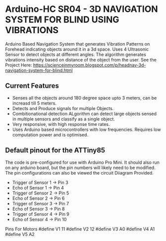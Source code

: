 Arduino-HC SR04 - 3D NAVIGATION SYSTEM FOR BLIND USING VIBRATIONS
==================

Arduino Based Navigation System that generates Vibration Patterns on Forehead indicating objects around it in a 3d space. Uses 4 Ultrasonic Sensor to detect objects at different angles.
The algorithm generates vibrations intensity based on distance of the object from the user.
See the Project Here: https://scienceinmyroom.blogspot.com/p/headnav-3d-navigation-system-for-blind.html

Current Features
----------------
* Senses all the objects around 180 degree space upto 3 meters, can be increasd till 5 meters.
* Detects and Produce signals for multiple Objects.
* Combitionational detection ALgorithm can detect large objects sensed in multiple sensors and classify as a single object.
* Very responsive, with high response time rates.
* Uses Arduino based microcontrollers with low frequencies. Requires low computation power and is optimised. 

Default pinout for the ATTiny85
-------------------------------
The code is pre-configured for use with Arduino Pro Mini. It should also run on any arduino board, but the pin numbers will likely need to be modified. The pin configurations can also be viewed the circuit Diiagram
Provided.

* Trigger of Sensor 1 -> Pin 3
* Echo of Sensor 1    -> Pin 4
* Trigger of Sensor 2 -> Pin 5
* Echo of Sensor 2    -> Pin 6
* Trigger of Sensor 3 -> Pin 7
* Echo of Sensor 3    -> Pin 8
* Trigger of Sensor 4 -> Pin 9
* Echo of Sensor 4    -> Pin 10

Pins For Motors
#define V1 11
#define V2 12
#define V3 A0
#define V4 A1
#define V5 A2
